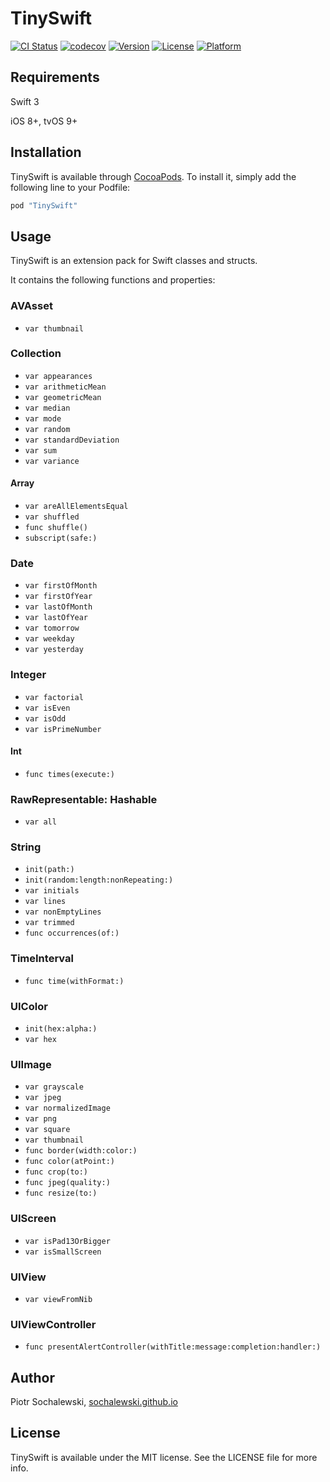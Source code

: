 # TinySwift

[![CI Status](http://img.shields.io/travis/sochalewski/TinySwift.svg?style=flat)](https://travis-ci.org/sochalewski/TinySwift)
[![codecov](https://codecov.io/gh/sochalewski/TinySwift/branch/master/graph/badge.svg)](https://codecov.io/gh/sochalewski/TinySwift)
[![Version](https://img.shields.io/cocoapods/v/TinySwift.svg?style=flat)](http://cocoapods.org/pods/TinySwift)
[![License](https://img.shields.io/cocoapods/l/TinySwift.svg?style=flat)](http://cocoapods.org/pods/TinySwift)
[![Platform](https://img.shields.io/cocoapods/p/TinySwift.svg?style=flat)](http://cocoapods.org/pods/TinySwift)

## Requirements

Swift 3

iOS 8+, tvOS 9+

## Installation

TinySwift is available through [CocoaPods](http://cocoapods.org). To install
it, simply add the following line to your Podfile:

```ruby
pod "TinySwift"
```

## Usage

TinySwift is an extension pack for Swift classes and structs.

It contains the following functions and properties:

### AVAsset

* `var thumbnail`

### Collection

* `var appearances`
* `var arithmeticMean`
* `var geometricMean`
* `var median`
* `var mode`
* `var random`
* `var standardDeviation`
* `var sum`
* `var variance`

#### Array

* `var areAllElementsEqual`
* `var shuffled`
* `func shuffle()`
* `subscript(safe:)`

### Date

* `var firstOfMonth`
* `var firstOfYear`
* `var lastOfMonth`
* `var lastOfYear`
* `var tomorrow`
* `var weekday`
* `var yesterday`

### Integer

* `var factorial`
* `var isEven`
* `var isOdd`
* `var isPrimeNumber`

#### Int

* `func times(execute:)`

### RawRepresentable: Hashable

* `var all`

### String

* `init(path:)`
* `init(random:length:nonRepeating:)`
* `var initials`
* `var lines`
* `var nonEmptyLines`
* `var trimmed`
* `func occurrences(of:)`

### TimeInterval

* `func time(withFormat:)`

### UIColor

* `init(hex:alpha:)`
* `var hex`

### UIImage

* `var grayscale`
* `var jpeg`
* `var normalizedImage`
* `var png`
* `var square`
* `var thumbnail`
* `func border(width:color:)`
* `func color(atPoint:)`
* `func crop(to:)`
* `func jpeg(quality:)`
* `func resize(to:)`

### UIScreen

* `var isPad13OrBigger`
* `var isSmallScreen`

### UIView

* `var viewFromNib`

### UIViewController

* `func presentAlertController(withTitle:message:completion:handler:)`

## Author

Piotr Sochalewski, <a href="http://sochalewski.github.io/">sochalewski.github.io</a>

## License

TinySwift is available under the MIT license. See the LICENSE file for more info.
